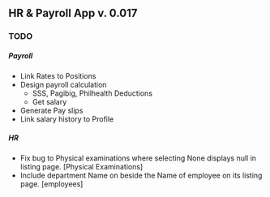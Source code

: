 ## HR & Payroll App v. 0.017


### TODO


##### Payroll

* Link Rates to Positions
* Design payroll calculation
	* SSS, Pagibig, Philhealth Deductions
	* Get salary
* Generate Pay slips
* Link salary history to Profile

##### HR

* Fix bug to Physical examinations where selecting None displays null in listing page. [Physical Examinations]
* Include department Name on beside the Name of employee on its listing page. [employees]